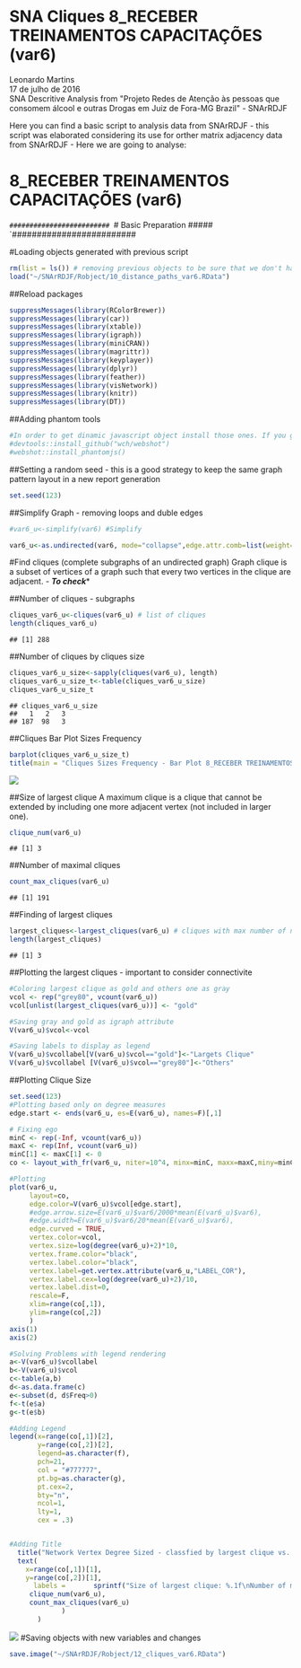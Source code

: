 # SNA Cliques 8_RECEBER TREINAMENTOS CAPACITAÇÕES (var6)
Leonardo Martins  
17 de julho de 2016  
SNA Descritive Analysis from "Projeto Redes de Atenção às pessoas que consomem álcool e outras Drogas em Juiz de Fora-MG   Brazil"  - SNArRDJF

Here you can find a basic script to analysis data from SNArRDJF - this script was elaborated considering its use for orther matrix adjacency data from SNArRDJF - Here we are going to analyse:

# 8_RECEBER TREINAMENTOS CAPACITAÇÕES (var6)

`#########################
`# Basic Preparation #####
`#########################

#Loading objects generated with previous script 

```r
rm(list = ls()) # removing previous objects to be sure that we don't have objects conflicts name
load("~/SNArRDJF/Robject/10_distance_paths_var6.RData")
```
##Reload packages

```r
suppressMessages(library(RColorBrewer))
suppressMessages(library(car))
suppressMessages(library(xtable))
suppressMessages(library(igraph))
suppressMessages(library(miniCRAN))
suppressMessages(library(magrittr))
suppressMessages(library(keyplayer))
suppressMessages(library(dplyr))
suppressMessages(library(feather))
suppressMessages(library(visNetwork))
suppressMessages(library(knitr))
suppressMessages(library(DT))
```
##Adding phantom tools

```r
#In order to get dinamic javascript object install those ones. If you get problems installing go to Stackoverflow.com and type your error to discover what to do. In some cases the libraries need to be intalled in outside R libs.
#devtools::install_github("wch/webshot")
#webshot::install_phantomjs()
```
##Setting a random seed - this is a good strategy to keep the same graph pattern layout in a new report generation

```r
set.seed(123)
```

##Simplify Graph - removing loops and duble edges 

```r
#var6_u<-simplify(var6) #Simplify

var6_u<-as.undirected(var6, mode="collapse",edge.attr.comb=list(weight="mean","ignore"))
```

#Find cliques (complete subgraphs of an undirected graph)
Graph clique is a subset of vertices of a graph such that every two vertices in the clique are adjacent. - ***To check****

##Number of cliques - subgraphs

```r
cliques_var6_u<-cliques(var6_u) # list of cliques 
length(cliques_var6_u)
```

```
## [1] 288
```
##Number of cliques by cliques size

```r
cliques_var6_u_size<-sapply(cliques(var6_u), length) 
cliques_var6_u_size_t<-table(cliques_var6_u_size)
cliques_var6_u_size_t
```

```
## cliques_var6_u_size
##   1   2   3 
## 187  98   3
```

##Cliques Bar Plot Sizes Frequency

```r
barplot(cliques_var6_u_size_t)
title(main = "Cliques Sizes Frequency - Bar Plot 8_RECEBER TREINAMENTOS CAPACITAÇÕES (var6)", font.main = 4)
```

![](8_RECEBER_TREINAMENTOS_CAPACITAÇÕES_12_cliques_files/figure-html/unnamed-chunk-8-1.png)<!-- -->

##Size of largest clique 
A maximum clique is a clique that cannot be extended by including one more adjacent vertex (not included in larger one). 

```r
clique_num(var6_u)
```

```
## [1] 3
```
##Number of maximal cliques

```r
count_max_cliques(var6_u)
```

```
## [1] 191
```
##Finding of largest cliques

```r
largest_cliques<-largest_cliques(var6_u) # cliques with max number of nodes
length(largest_cliques)
```

```
## [1] 3
```

##Plotting the largest cliques - important to consider connectivite 

```r
#Coloring largest clique as gold and others one as gray
vcol <- rep("grey80", vcount(var6_u))
vcol[unlist(largest_cliques(var6_u))] <- "gold"

#Saving gray and gold as igraph attribute
V(var6_u)$vcol<-vcol

#Saving labels to display as legend
V(var6_u)$vcollabel[V(var6_u)$vcol=="gold"]<-"Largets Clique"
V(var6_u)$vcollabel [V(var6_u)$vcol=="grey80"]<-"Others"
```
##Plotting Clique Size

```r
set.seed(123)
#Plotting based only on degree measures 
edge.start <- ends(var6_u, es=E(var6_u), names=F)[,1]

# Fixing ego
minC <- rep(-Inf, vcount(var6_u))
maxC <- rep(Inf, vcount(var6_u))
minC[1] <- maxC[1] <- 0
co <- layout_with_fr(var6_u, niter=10^4, minx=minC, maxx=maxC,miny=minC, maxy=maxC, weights=E(var6_u)$var6)

#Plotting
plot(var6_u, 
     layout=co,
     edge.color=V(var6_u)$vcol[edge.start],
     #edge.arrow.size=E(var6_u)$var6/2000*mean(E(var6_u)$var6),
     #edge.width=E(var6_u)$var6/20*mean(E(var6_u)$var6),
     edge.curved = TRUE,
     vertex.color=vcol,
     vertex.size=log(degree(var6_u)+2)*10,
     vertex.frame.color="black",
     vertex.label.color="black",
     vertex.label=get.vertex.attribute(var6_u,"LABEL_COR"),
     vertex.label.cex=log(degree(var6_u)+2)/10,
     vertex.label.dist=0,
     rescale=F,
     xlim=range(co[,1]), 
     ylim=range(co[,2])
     )
axis(1)
axis(2)

#Solving Problems with legend rendering 
a<-V(var6_u)$vcollabel
b<-V(var6_u)$vcol
c<-table(a,b)
d<-as.data.frame(c)
e<-subset(d, d$Freq>0)
f<-t(e$a)
g<-t(e$b)

#Adding Legend
legend(x=range(co[,1])[2], 
       y=range(co[,2])[2],
       legend=as.character(f),
       pch=21,
       col = "#777777", 
       pt.bg=as.character(g),
       pt.cex=2,
       bty="n", 
       ncol=1,
       lty=1,
       cex = .3)


#Adding Title
  title("Network Vertex Degree Sized - classfied by largest clique vs. others", sub = "Source: from authors ")  
  text( 
    x=range(co[,1])[1],
    y=range(co[,2])[1], 
      labels =       sprintf("Size of largest clique: %.1f\nNumber of maximal cliques: %.1f",
     clique_num(var6_u), 
     count_max_cliques(var6_u)
             )
       )
```

![](8_RECEBER_TREINAMENTOS_CAPACITAÇÕES_12_cliques_files/figure-html/unnamed-chunk-13-1.png)<!-- -->
#Saving objects with new variables and changes

```r
save.image("~/SNArRDJF/Robject/12_cliques_var6.RData") 
```


